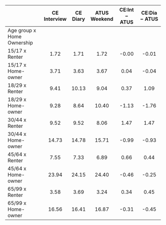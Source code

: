 
|                      | CE<br>Interview |  CE<br>Diary | ATUS<br>Weekend | CE:Int &minus; ATUS | CE:Dia &minus; ATUS |
| -------------------- | :----------: | :----------: | :----------: | :----------: | :----------: |
| Age group x Home Ownership |              |              |              |              |              |
| 15/17 x Renter       |         1.72 |         1.71 |         1.72 |        -0.00 |        -0.01 |
| 15/17 x Home-owner   |         3.71 |         3.63 |         3.67 |         0.04 |        -0.04 |
| 18/29 x Renter       |         9.41 |        10.13 |         9.04 |         0.37 |         1.09 |
| 18/29 x Home-owner   |         9.28 |         8.64 |        10.40 |        -1.13 |        -1.76 |
| 30/44 x Renter       |         9.52 |         9.52 |         8.06 |         1.47 |         1.47 |
| 30/44 x Home-owner   |        14.73 |        14.78 |        15.71 |        -0.99 |        -0.93 |
| 45/64 x Renter       |         7.55 |         7.33 |         6.89 |         0.66 |         0.44 |
| 45/64 x Home-owner   |        23.94 |        24.15 |        24.40 |        -0.46 |        -0.25 |
| 65/99 x Renter       |         3.58 |         3.69 |         3.24 |         0.34 |         0.45 |
| 65/99 x Home-owner   |        16.56 |        16.41 |        16.87 |        -0.31 |        -0.45 |

